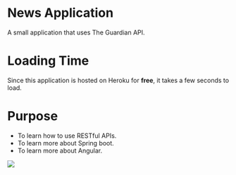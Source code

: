 # News Application
A small application that uses The Guardian API.
# Loading Time
Since this application is hosted on Heroku for <strong>free</strong>, it takes a few seconds to load.
# Purpose
<ul>
  <li> To learn how to use RESTful APIs.</li>
  <li> To learn more about Spring boot.</li>
  <li> To learn more about Angular.</li>
</ul>

<img src="https://github.com/jlama94/news-application/blob/master/websiteImage.png"/>
